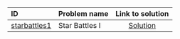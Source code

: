 | ID | Problem name | Link to solution |
|:---|:---|:---:|
| [starbattles1](https://open.kattis.com/problems/starbattles1) | Star Battles I | [Solution](https://github.com/versenyi98/kattis-solutions/tree/main/solutions/Star%20Battles%20I)|
